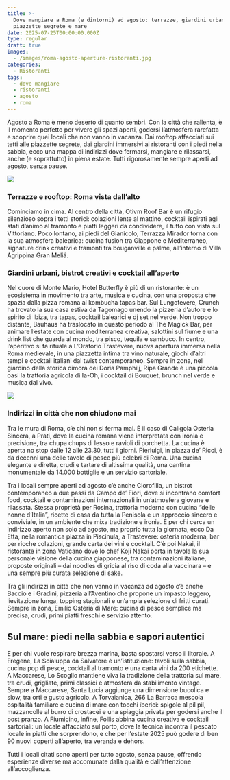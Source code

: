 ```yaml
---
title: >-
  Dove mangiare a Roma (e dintorni) ad agosto: terrazze, giardini urbani,
  piazzette segrete e mare
date: 2025-07-25T00:00:00.000Z
type: regular
draft: true
images:
  - /images/roma-agosto-aperture-ristoranti.jpg
categories:
  - Ristoranti
tags:
  - dove mangiare
  - ristoranti
  - agosto
  - roma
---
```


Agosto a Roma è meno deserto di quanto sembri. Con la città che rallenta, è il momento perfetto per vivere gli spazi aperti, godersi l’atmosfera rarefatta e scoprire quei locali che non vanno in vacanza. Dai rooftop affacciati sui tetti alle piazzette segrete, dai giardini immersivi ai ristoranti con i piedi nella sabbia, ecco una mappa di indirizzi dove fermarsi, mangiare e rilassarsi, anche (e soprattutto) in piena estate. Tutti rigorosamente sempre aperti ad agosto, senza pause.

![](/images/roma-agosto-aperti-ristoranti.jpg)

### Terrazze e rooftop: Roma vista dall’alto

Cominciamo in cima. Al centro della città, Otivm Roof Bar è un rifugio silenzioso sopra i tetti storici: colazioni lente al mattino, cocktail ispirati agli stati d’animo al tramonto e piatti leggeri da condividere, il tutto con vista sul Vittoriano. Poco lontano, ai piedi del Gianicolo, Terrazza Mirador torna con la sua atmosfera balearica: cucina fusion tra Giappone e Mediterraneo, signature drink creativi e tramonti tra bouganville e palme, all’interno di Villa Agrippina Gran Meliá.

### Giardini urbani, bistrot creativi e cocktail all’aperto

Nel cuore di Monte Mario, Hotel Butterfly è più di un ristorante: è un ecosistema in movimento tra arte, musica e cucina, con una proposta che spazia dalla pizza romana al kombucha tapas bar. Sul Lungotevere, Crunch ha trovato la sua casa estiva da Tagomago unendo la pizzeria d’autore e lo spirito di Ibiza, tra tapas, cocktail balearici e dj set nel verde. Non troppo distante, Bauhaus ha traslocato in questo periodo al The Magick Bar, per animare l’estate con cucina mediterranea creativa, salottini sul fiume e una drink list che guarda al mondo, tra pisco, tequila e sambuco.
 In centro, l’aperitivo si fa rituale a L’Oratorio Trastevere, nuova apertura immersa nella Roma medievale, in una piazzetta intima tra vino naturale, giochi d’altri tempi e cocktail italiani dal twist contemporaneo. Sempre in zona, nel giardino della storica dimora dei Doria Pamphilj, Ripa Grande è una piccola oasi la trattoria agricola di Ia-Oh, i cocktail di Bouquet, brunch nel verde e musica dal vivo.

![](/images/roma-aperture-agosto.jpg)

### Indirizzi in città che non chiudono mai

Tra le mura di Roma, c’è chi non si ferma mai. È il caso di Caligola Osteria Sincera, a Prati, dove la cucina romana viene interpretata con ironia e precisione, tra chupa chups di lesso e ravioli di porchetta. La cucina è aperta no stop dalle 12 alle 23.30, tutti i giorni.
 Pierluigi, in piazza de’ Ricci, è da decenni una delle tavole di pesce più celebri di Roma. Una cucina elegante e diretta, crudi e tartare di altissima qualità, una cantina monumentale da 14.000 bottiglie e un servizio sartoriale.

Tra i locali sempre aperti ad agosto c’è anche Clorofilla, un bistrot contemporaneo a due passi da Campo de’ Fiori, dove si incontrano comfort food, cocktail e contaminazioni internazionali in un’atmosfera giovane e rilassata. Stessa proprietà per Rosina, trattoria moderna con cucina “delle nonne d’Italia”, ricette di casa da tutta la Penisola e un approccio sincero e conviviale, in un ambiente che mixa tradizione e ironia. E per chi cerca un indirizzo aperto non solo ad agosto, ma proprio tutta la giornata, ecco Da Etta, nella romantica piazza in Piscinula, a Trastevere: osteria moderna, bar per ricche colazioni, grande carta dei vini e cocktail. 
C’è poi Nakai, il ristorante in zona Vaticano dove lo chef Koji Nakai porta in tavola la sua personale visione della cucina giapponese, tra contaminazioni italiane, proposte originali – dai noodles di gricia al riso di coda alla vaccinara – e una sempre più curata selezione di sake.

Tra gli indirizzi in città che non vanno in vacanza ad agosto c’è anche Baccio e i Gradini, pizzeria all’Aventino che propone un impasto leggero, lievitazione lunga, topping stagionali e un’ampia selezione di fritti curati. Sempre in zona, Emilio Osteria di Mare: cucina di pesce semplice ma precisa, crudi, primi piatti freschi e servizio attento.

## Sul mare: piedi nella sabbia e sapori autentici

E per chi vuole respirare brezza marina, basta spostarsi verso il litorale. A Fregene, La Scialuppa da Salvatore è un’istituzione: tavoli sulla sabbia, cucina pop di pesce, cocktail al tramonto e una carta vini da 200 etichette. A Maccarese, Lo Scoglio mantiene viva la tradizione della trattoria sul mare, tra crudi, grigliate, primi classici e atmosfera da stabilimento vintage. Sempre a Maccarese, Santa Lucia aggiunge una dimensione bucolica e slow, tra orti e gusto agricolo.
A Torvaianica, 266 La Barraca mescola ospitalità familiare e cucina di mare con tocchi iberici: spigole al pil pil, mazzancolle al burro di crostacei e una spiaggia privata per godersi anche il post pranzo. A Fiumicino, infine, Follis abbina cucina creativa e cocktail sartoriali: un locale affacciato sul porto, dove la tecnica incontra il pescato locale in piatti che sorprendono, e che per l’estate 2025 può godere di ben 90 nuovi coperti all’aperto, tra veranda e dehors.

Tutti i locali citati sono aperti per tutto agosto, senza pause, offrendo esperienze diverse ma accomunate dalla qualità e dall’attenzione all’accoglienza.


